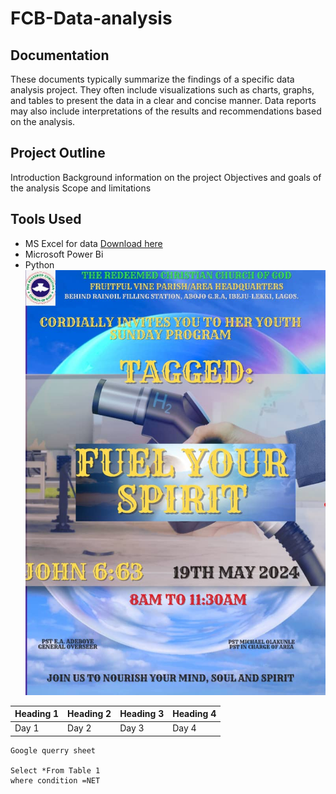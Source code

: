 # FCB-Data-analysis
## Documentation
These documents typically summarize the findings of a specific data analysis project. They often include visualizations such as charts, graphs, and tables to present the data in a clear and concise manner. Data reports may also include interpretations of the results and recommendations based on the analysis.

## Project Outline
 Introduction
Background information on the project
Objectives and goals of the analysis
Scope and limitations

## Tools Used
 - MS Excel for data [Download here](http://www.microsoft.com)
 - Microsoft Power Bi
 - Python
   ![](IMG-20240512-WA0002.jpg)



|Heading 1| Heading 2| Heading 3| Heading 4|
|---------|----------|----------|----------|
|Day 1|Day 2|Day 3|Day 4|


~~~~
Google querry sheet

Select *From Table 1
where condition =NET









